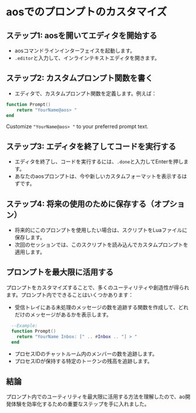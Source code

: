 # aosでのプロンプトのカスタマイズ

## ステップ1: aosを開いてエディタを開始する

- aosコマンドラインインターフェイスを起動します。
- `.editor`と入力して、インラインテキストエディタを開きます。

## ステップ2: カスタムプロンプト関数を書く

- エディタで、カスタムプロンプト関数を定義します。例えば：
<!--

# Customizing the Prompt in aos

## Step 1: Open aos and Start the Editor

- Launch the aos command-line interface.
- Enter `.editor` to open the inline text editor.

## Step 2: Write the Custom Prompt Function

- In the editor, define your custom prompt function. For example:
  -->

  ```lua
  function Prompt()
      return "YourName@aos> "
  end
  ```

  Customize `"YourName@aos> "` to your preferred prompt text.

## ステップ3: エディタを終了してコードを実行する

- エディタを終了し、コードを実行するには、`.done`と入力してEnterを押します。
- あなたのaosプロンプトは、今や新しいカスタムフォーマットを表示するはずです。

## ステップ4: 将来の使用のために保存する（オプション）

- 将来的にこのプロンプトを使用したい場合は、スクリプトをLuaファイルに保存します。
- 次回のセッションでは、このスクリプトを読み込んでカスタムプロンプトを適用します。

## プロンプトを最大限に活用する

プロンプトをカスタマイズすることで、多くのユーティリティや創造性が得られます。プロンプト内でできることはいくつかあります：

- 受信トレイにある未処理のメッセージの数を追跡する関数を作成して、どれだけのメッセージがあるかを表示します。

<!-- ## Step 3: Exit and Run Your Code

- To exit the editor and execute your code, type `.done` and then press Enter.
- Your aos prompt should now display the new custom format.

## Step 4: Save for Future Use (Optional)

- If you wish to use this prompt in future aos sessions, save your script in a Lua file.
- In subsequent sessions, load this script to apply your custom prompt.

## Maximizing Your Prompt

There's a great deal of utility and creativity that can come from customizing your prompt. Several things you can do within your prompt are:

- Tracking the number of unhandled messages you have in your inbox by creating a function that shows how many messages you have.
-->

```lua
  --Example:
  function Prompt()
    return "YourName Inbox: [" .. #Inbox .. "] > "
  end
```

<!--
- Tracking the number of members are within your process ID's chatroom.
- Tracking the balance of a specified token that your process ID holds.

## Conclusion

Now that you understand how to maximize the utility within your Prompt, you've now gained a crucial step to streamlining your ao development experience.
-->

- プロセスIDのチャットルーム内のメンバーの数を追跡します。
- プロセスIDが保持する特定のトークンの残高を追跡します。

## 結論

プロンプト内でのユーティリティを最大限に活用する方法を理解したので、ao開発体験を効率化するための重要なステップを手に入れました。

